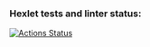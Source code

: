 ### Hexlet tests and linter status:
[![Actions Status](https://github.com/DmitryBalandin/frontend-project-12/actions/workflows/hexlet-check.yml/badge.svg)](https://github.com/DmitryBalandin/frontend-project-12/actions)